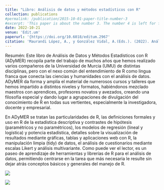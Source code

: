 ```yaml
---
title: "Libro: Análisis de datos y métodos estadísticos con R"
collection: publications
#permalink: /publication/2015-10-01-paper-title-number-3
#excerpt: 'This paper is about the number 3. The number 4 is left for future work.'
date: 2022-10-21
venue: 'Edit.um'
paperurl: '{https://doi.org/10.6018/editum.2967'
citation: 'Maurandi López, A., y González Vidal, A.(Eds.). (2022). Análisis de datos y métodos estadísticos con R. Editum. Ediciones de la Universidad de Murcia. https://doi.org/10.6018/editum.2967'
---
```



Resumén: Este libro de Análisis de Datos y Métodos Estadísticos con R
(ADyMER) recopila parte del trabajo de muchos años que hemos
realizado varios compañeros de la Universidad de Murcia (UMU) de
distintas disciplinas, pero con el nexo común del entendimiento de
R como lingua franca que conecta las ciencias y humanidades con el
análisis de datos. ADyMER da forma y amplía el material de
numerosos cursos y talleres que hemos impartido a distintos niveles
y formatos, habiéndonos mezclado maestros con aprendices,
profesores novatos y avezados, creando una filosofía especial y
dando lugar a agrupaciones de divulgación del conocimiento de R en
todas sus vertientes, especialmente la investigadora, docente y
empresarial.

En ADyMER se tratan las particularidades de R, las definiciones
formales y uso en R de la estadística descriptiva y contrastes de
hipótesis (paramétricos y no paramétricos), los modelos de
regresión (lineal y logística) y potencia estadística, detalles
sobre la visualización de resultados mediante gráficas, tablas y
aplicaciones web con R, la manipulación limpia (tidy) de datos, el
análisis de cuestionarios mediante escalas Likert y análisis
multivariante. Como puede ver el lector, es un paseo de aprendizaje
de herramientas y librerías de R para el análisis de datos,
permitiendo centrarse en la tarea que más necesaria le resulte sin
dejar atrás conceptos básicos y generales del manejo de R.

![](https://doi.org/10.6018/editum.2967)


![](https://amaurandi.github.io/files/AdymeR-s.jpeg)



